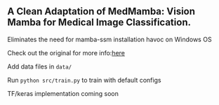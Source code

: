 ## A Clean Adaptation of MedMamba: Vision Mamba for Medical Image Classification. 
Eliminates the need for mamba-ssm installation havoc on Windows OS

Check out the original for more info:[here](https://github.com/YubiaoYue/MedMamba)

Add data files in ```data/```


Run  ```python src/train.py``` to train with default configs


TF/keras implementation coming soon


